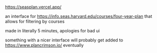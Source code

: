 https://seasplan.vercel.app/

an interface for https://info.seas.harvard.edu/courses/four-year-plan that allows for filtering by courses

made in literally 5 minutes, apologies for bad ui

something with a nicer interface will probably get added to https://www.plancrimson.io/ eventually
